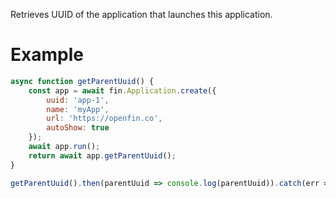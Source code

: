 Retrieves UUID of the application that launches this application.
# Example
```js
async function getParentUuid() {
    const app = await fin.Application.create({
        uuid: 'app-1',
        name: 'myApp',
        url: 'https://openfin.co',
        autoShow: true
    });
    await app.run();
    return await app.getParentUuid();
}

getParentUuid().then(parentUuid => console.log(parentUuid)).catch(err => console.log(err));
```
